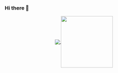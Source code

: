 ### Hi there 👋

<p align="center">
  <a href="https://github.com/anuraghazra/github-readme-stats">
    <img
      align="center"
      src="https://github-readme-stats.vercel.app/api/top-langs/?username=karolGuimaraes&layout=compact"
    />
  </a>
  <a href="https://github.com/anuraghazra/github-readme-stats">
    <img
      align="center"
      height="165"
      src="https://github-readme-stats.vercel.app/api?username=karolGuimaraes&count_private=true&show_icons=true&theme=radical&custom_title=Github%20Status&hide=issues"
    />
  </a>
</p>
